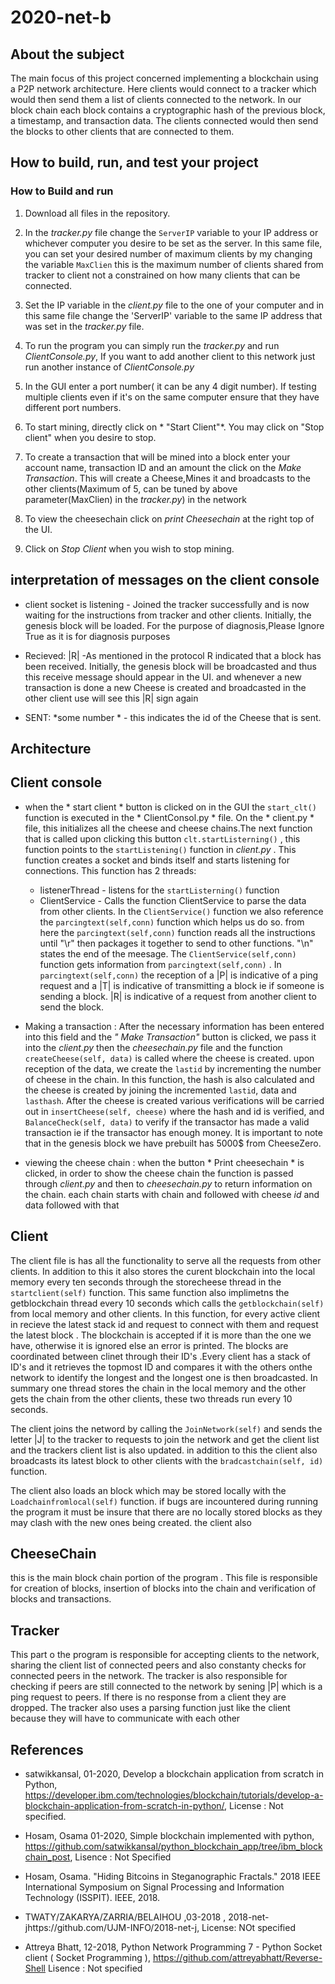 # 2020-net-b


## About the subject

The main focus of this project concerned implementing a blockchain using a P2P network architecture. Here clients would connect to a tracker which would then send them a list of clients connected to the network. In our block chain each block contains a cryptographic hash of the previous block, a timestamp, and transaction data. The clients connected would then send the blocks to other clients that are connected to them.

## How to build, run, and test your project

### How to Build and run
1. Download all files in the repository.

2. In the *tracker.py* file change the `ServerIP` variable to your IP address or whichever computer you desire to be set as the server. In this same file, you can set your desired number of maximum clients by my changing the variable `MaxClien` this is the maximum number of clients shared from tracker to client not a constrained on how many clients that can be connected.

3. Set the IP variable in the *client.py* file to the one of your computer and in this same file change the 'ServerIP' variable to the same IP address that was set in the *tracker.py* file.

4. To run the program you can simply run the *tracker.py* and run *ClientConsole.py*, If you want to add another client to this network just run another instance of *ClientConsole.py*

5. In the GUI enter a port number( it can be any 4 digit number). If testing multiple clients even if it's on the same computer ensure that they have different port numbers.

6. To start mining, directly click on * "Start Client"*. You may click on "Stop client" when you desire to stop.

7. To create a transaction that will be mined into a block enter your account name, transaction ID and an amount the click on the *Make Transaction*. This will create a Cheese,Mines it and broadcasts to the other clients(Maximum of 5, can be tuned by above parameter(MaxClien) in the *tracker.py*) in the network

8. To view the cheesechain click on *print Cheesechain* at the right top of the UI. 

9. Click on *Stop Client* when you wish to stop mining. 


## interpretation of messages on the client console

* client socket is listening - Joined the tracker successfully and is now waiting for the instructions from tracker and other clients. Initially, the genesis block will be loaded. For the purpose of diagnosis,Please Ignore True as it is for diagnosis purposes

* Recieved: |R| -As mentioned in the protocol R indicated that a block has been received. Initially, the genesis block will be broadcasted and thus this receive message should appear in the UI. and whenever a new transaction is done a new Cheese is created and broadcasted in the other client use will see this |R| sign again

* SENT: *some number * - this indicates the id of the Cheese that is sent.

## Architecture

## Client console

- when the * start client * button  is clicked on in the GUI the `start_clt()` function is executed in the * ClientConsol.py *  file. On the * client.py *  file, this initializes all the cheese and cheese chains.The next function that is called upon clicking this button `clt.startListerning()` , this function points to the `startListening()` function in *client.py* . This function creates a socket and binds itself and starts listening for connections. This function has 2 threads:
    - listenerThread - listens for the `startListerning()`  function
    -  ClientService - Calls the function ClientService to parse the data from other clients. In the `ClientService()` function we also reference the `parcingtext(self,conn)` function which helps us do so. from here the `parcingtext(self,conn)` function reads all the instructions until "\r" then packages it together to send to other functions. "\n" states the end of the meesage. The `ClientService(self,conn)` function gets information from `parcingtext(self,conn)` . In `parcingtext(self,conn)` the reception of a |P| is indicative of a ping request and a |T| is indicative of transmitting a block ie if someone is sending a block. |R| is indicative of a request from another client to send the block.
    
- Making a transaction :
After the necessary information has been entered into this field and the *" Make Transaction"* button is clicked, we pass it into the *client.py* then the *cheesechain.py* file and the function `createCheese(self, data)` is called where the cheese is created. upon reception of the data, we create the `lastid` by incrementing the number of cheese in the chain. In this function, the hash is also calculated and the cheese is created by joining the incremented `lastid`, data and `lasthash`.
After the cheese is created various verifications will be carried out in `insertCheese(self, cheese)` where the hash and id is verified, and `BalanceCheck(self, data)` to verify if the transactor has made a valid transaction ie if the transactor has enough money. It is important to note that in the genesis block we have prebuilt has 5000$ from CheeseZero.
 
 
 - viewing the cheese chain : 
 when the button * Print cheesechain * is clicked, in order to show the cheese chain the function is passed through *client.py* and then to *cheesechain.py* to return information on the chain. each chain starts with chain and followed with cheese *id* and data followed with that 
 
 
 ## Client
 
 
 The client file is has all the functionality to serve all the requests from other clients. In addition to this it also stores the curent blockchain into the local memory every ten seconds through the storecheese thread in the `startclient(self)` function. This same function also implimetns the getblockchain thread every 10 seconds which calls the `getblockchain(self)` from local memory and other clients.  In this function, for every  active client in recieve the latest stack id  and request to connect with them and request the latest block .  The blockchain is accepted if it is more than the one we have, otherwise it is ignored else an error is printed. The blocks are coordinated between clinet through their ID's .Every client has a stack of ID's and it retrieves the topmost ID and compares it with the others onthe network to identify the longest and the longest one is then broadcasted. In summary one thread stores the chain in the local memory and the other gets the chain from the other clients, these two threads run every 10 seconds. 
 
 The client joins the netword by calling the `JoinNetwork(self)` and  sends the letter |J| to the tracker to requests to join the network and get the client list  and the trackers client list is also updated.  in addition to this the client also broadcasts its latest block to other clients with the `bradcastchain(self, id)` function. 
 
 
 
The client also loads an block which may be stored locally with the `Loadchainfromlocal(self)` function. if bugs are incountered during running the program it must be insure that there are no locally stored blocks as they may clash with the new ones being created. the client also 
 
 
 ##  CheeseChain
 
 this is the main block chain portion of the program . This file is responsible for creation of blocks, insertion of blocks into the chain and verification of blocks and transactions. 
 
 
 
 
 
 ## Tracker 
 This part o the program is responsible for accepting clients to the network, sharing the client list of connected peers and  also constanty checks for connected peers in the network. The tracker is also responsible for checking if peers are still connected to the network by sening |P| which is a ping request to peers. If there is no response from a client they are dropped. The tracker also uses a parsing function just like the client because they will have to communicate with each other
 
 
 
 
 ## References 
 
 
 - satwikkansal, 01-2020, Develop a blockchain application from scratch in Python, https://developer.ibm.com/technologies/blockchain/tutorials/develop-a-blockchain-application-from-scratch-in-python/, License : Not specified. 

- Hosam, Osama 01-2020, Simple blockchain implemented with python, https://github.com/satwikkansal/python_blockchain_app/tree/ibm_blockchain_post, Lisence : Not Specified

- Hosam, Osama. "Hiding Bitcoins in Steganographic Fractals." 2018 IEEE International Symposium on Signal Processing and Information Technology (ISSPIT). IEEE, 2018.
 - TWATY/ZAKARYA/ZARRIA/BELAIHOU ,03-2018 , 2018-net-jhttps://github.com/UJM-INFO/2018-net-j, License: NOt specified

- Attreya Bhatt, 12-2018, Python Network Programming 7 - Python Socket client ( Socket Programming ), https://github.com/attreyabhatt/Reverse-Shell Lisence : Not specified 
 



 
 
 
 
